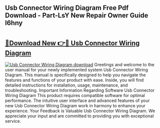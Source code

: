 ## Usb Connector Wiring Diagram Free Pdf Download - Part-LsY New Repair Owner Guide l6hny

# <h2><a href="http://dflo9o.blite.top/?on=Usb+Connector+Wiring+Diagram">🔗Download New 👉🔴 Usb Connector Wiring Diagram</a></h2>

[![Usb Connector Wiring Diagram download](https://i.imgur.com/lujVjoI.png)](http://dflo9o.blite.top/?on=Usb+Connector+Wiring+Diagram)
Greetings and welcome to the user manual for your newly implemented system Usb Connector Wiring Diagram. This manual is specifically designed to help you navigate the features and functions of your product with ease. Inside, you will find detailed instructions for installation, usage, maintenance, and troubleshooting. Important Information Regarding Software Usb Connector Wiring Diagram This product requires compatible software for optimal performance. The intuitive user interface and advanced features of your new Usb Connector Wiring Diagram work in harmony to enhance your experience. Your Feedback is Valuable Usb Connector Wiring Diagram. We appreciate your input and are committed to providing you with exceptional service.
